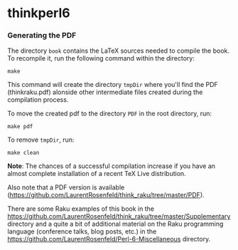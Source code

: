 # thinkperl6

### Generating the PDF

The directory `book` contains the LaTeX sources needed to compile the book.
To recompile it, run the following command within the directory:
```
make
```
This command will create the directory `tmpDir` where you'll find the PDF (thinkraku.pdf)
alonside other intermediate files created during the compilation process.

To move the created pdf to the directory `PDF` in the root directory, run:
```
make pdf
```

To remove `tmpDir`, run:
```
make clean
```
**Note**: The chances of a successful compilation increase if you have an almost
complete installation of a recent TeX Live distribution.

Also note that a PDF version is available (https://github.com/LaurentRosenfeld/think_raku/tree/master/PDF).

There are some Raku examples of this book in the https://github.com/LaurentRosenfeld/think_raku/tree/master/Supplementary directory and a quite a bit of additional material on the Raku programming language (conference talks, blog posts, etc.) in the 
https://github.com/LaurentRosenfeld/Perl-6-Miscellaneous directory.

